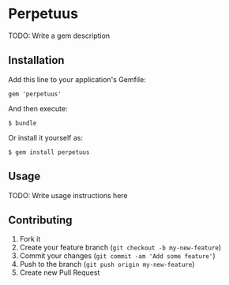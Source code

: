 # Perpetuus

TODO: Write a gem description

## Installation

Add this line to your application's Gemfile:

    gem 'perpetuus'

And then execute:

    $ bundle

Or install it yourself as:

    $ gem install perpetuus

## Usage

TODO: Write usage instructions here

## Contributing

1. Fork it
2. Create your feature branch (`git checkout -b my-new-feature`)
3. Commit your changes (`git commit -am 'Add some feature'`)
4. Push to the branch (`git push origin my-new-feature`)
5. Create new Pull Request
